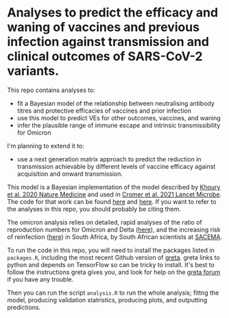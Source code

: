 # Analyses to predict the efficacy and waning of vaccines and previous infection against transmission and clinical outcomes of SARS-CoV-2 variants.

This repo contains analyses to:
 - fit a Bayesian model of the relationship between neutralising antibody titres and protective efficacies of vaccines and prior infection
 - use this model to predict VEs for other outcomes, vaccines, and waning
 - infer the plausible range of immune escape and intrinsic transmissibility for Omicron
 
I'm planning to extend it to:
 - use a next generation matrix approach to predict the reduction in transmission achievable by different levels of vaccine efficacy against acquisition and onward transmission.

This model is a Bayesian implementation of the model described by [Khoury et al. 2020 Nature Medicine](https://doi.org/10.1038/s41591-021-01377-8) and used in [Cromer et al. 2021 Lancet Microbe](https://doi.org/10.1016/S2666-5247(21)00267-6). The code for that work can be found [here](https://github.com/InfectionAnalytics/COVID19-ProtectiveThreshold) and [here](https://github.com/InfectionAnalytics/SARS-CoV-2-Variants-and-Boosting---Lancet-Microbe). If you want to refer to the analyses in this repo, you should probably be citing them.

The omicron analysis relies on detailed, rapid analyses of the ratio of reproduction numbers for Omicron and Delta ([here](https://twitter.com/cap1024/status/1466840869852651529)), and the increasing risk of reinfection ([here](https://www.medrxiv.org/content/10.1101/2021.11.11.21266068v2)) in South Africa, by South African scientists at [SACEMA](https://www.sacema.org/). 

To run the code in this repo, you will need to install the packages listed in `packages.R`, including the most recent Github version of [greta](https://github.com/greta-dev/greta). greta links to python and depends on TensorFlow so can be tricky to install. It's best to follow the instructions greta gives you, and look for help on the [greta forum](https://forum.greta-stats.org/) if you have any trouble.

Then you can run the script `analysis.R` to run the whole analysis; fittng the model, producing validation statristics, producing plots, and outputting predictions.
